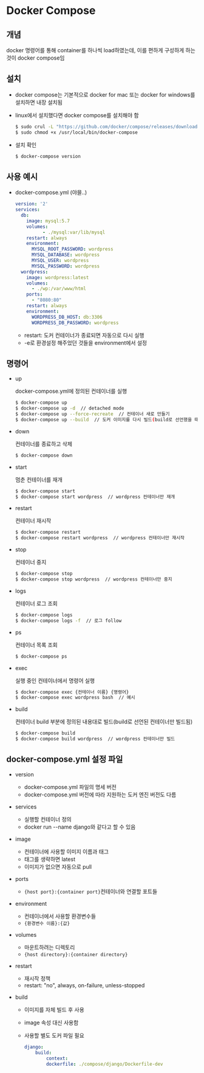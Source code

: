 # Docker Compose



## 개념

docker 명령어를 통해 container를 하나씩 load하였는데, 이를 편하게 구성하게 하는 것이 docker compose임



## 설치

- docker compose는 기본적으로 docker for mac 또는 docker for windows를 설치하면 내장 설치됨

- linux에서 설치했다면 docker compose를 설치해야 함

  ```bash
  $ sudo crul -L "https://github.com/docker/compose/releases/download/1.26.0/docker-compose-$(uname -s)"
  $ sudo chmod +x /usr/local/bin/docker-compose
  ```

- 설치 확인

  ```bash
  $ docker-compose version
  ```



## 사용 예시

- docker-compose.yml (야믈..)

  ```yaml
  version: '2'
  services:
    db:
      image: mysql:5.7
      volumes:
  			- ./mysql:var/lib/mysql
      restart: always
      environment:
        MYSQL_ROOT_PASSWORD: wordpress
        MYSQL_DATABASE: wordpress
        MYSQL_USER: wordpress
        MYSQL_PASSWORD: wordpress
    wordpress:
      image: wordpress:latest
      volumes:
      	- ./wp:/var/www/html
      ports:
        - "8080:80"
      restart: always
      environment:
        WORDPRESS_DB_HOST: db:3306
        WORDPRESS_DB_PASSWORD: wordpress
  ```

  - restart: 도커 컨테이너가 종료되면 자동으로 다시 실행
  - -e로 환경설정 해주었던 것들을 environment에서 설정



## 명령어

- up

  docker-compose.yml에 정의된 컨테이너를 실행

  ```bash
  $ docker-compose up
  $ docker-compose up -d  // detached mode
  $ docker-compose up --force-recreate  // 컨테이너 새로 만들기
  $ docker-compose up --build  // 도커 이미지를 다시 빌드(build로 선언했을 때만)
  ```

- down

  컨테이너를 종료하고 삭제

  ```bash
  $ docker-compose down
  ```

- start

  멈춘 컨테이너를 재개

  ```bash
  $ docker-compose start
  $ docker-compose start wordpress  // wordpress 컨테이너만 재개
  ```

- restart

  컨테이너 재시작

  ```bash
  $ docker-compose restart
  $ docker-compose restart wordpress  // wordpress 컨테이너만 재시작
  ```

- stop

  컨테이너 중지

  ```bash
  $ docker-compose stop
  $ docker-compose stop wordpress  // wordpress 컨테이너만 중지
  ```

- logs

  컨테이너 로그 조회

  ```bash
  $ docker-compose logs
  $ docker-compose logs -f  // 로그 follow
  ```

- ps

  컨테이너 목록 조회

  ```bash
  $ docker-compose ps
  ```

- exec

  실행 중인 컨테이너에서 명령어 실행

  ```bash
  $ docker-compose exec {컨테이너 이름} {명령어}
  $ docker-compose exec wordpress bash  // 예시
  ```

- build

  컨테이너 build 부분에 정의된 내용대로 빌드(build로 선언된 컨테이너만 빌드됨)

  ```bash
  $ docker-compose build
  $ docker-compose build wordpress  // wordpress 컨테이너만 빌드
  ```

  

## docker-compose.yml 설정 파일

- version
  - docker-compose.yml 파일의 명세 버전
  - docker-compose.yml 버전에 따라 지원하는 도커 엔진 버전도 다름
- services
  - 실행할 컨테이너 정의
  - docker run --name django와 같다고 할 수 있음
- image
  - 컨테이너에 사용할 이미지 이름과 태그
  - 태그를 생략하면 latest
  - 이미지가 없으면 자동으로 pull
- ports
  - `{host port}:{container port}`컨테이너와 연결할 포트들 

- environment
  - 컨테이너에서 사용할 환경변수들
  - `{환경변수 이름}:{값}`
- volumes
  - 마운트하려는 디렉토리
  - `{host directory}:{container directory}`

- restart
  - 재시작 정책
  - restart: "no", always, on-failure, unless-stopped

- build

  - 이미지를 자체 빌드 후 사용

  - image 속성 대신 사용함

  - 사용할 별도 도커 파일 필요

    ```yaml
    django:
    	build:
    		context:
    		dockerfile: ./compose/django/Dockerfile-dev
    ```

